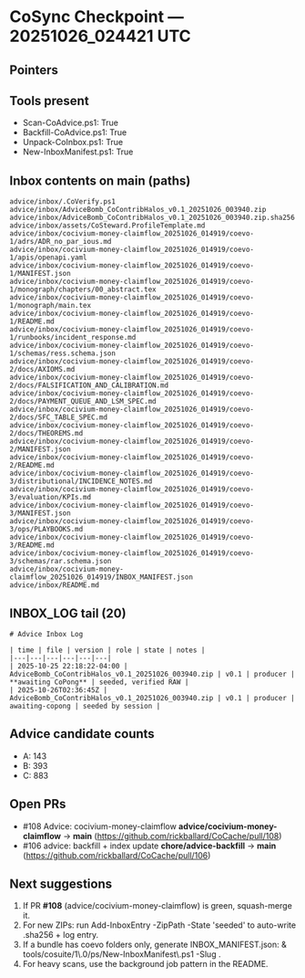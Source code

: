 # CoSync Checkpoint — 20251026_024421 UTC

## Pointers

## Tools present
- Scan-CoAdvice.ps1: True
- Backfill-CoAdvice.ps1: True
- Unpack-CoInbox.ps1: True
- New-InboxManifest.ps1: True

## Inbox contents on main (paths)
```
advice/inbox/.CoVerify.ps1
advice/inbox/AdviceBomb_CoContribHalos_v0.1_20251026_003940.zip
advice/inbox/AdviceBomb_CoContribHalos_v0.1_20251026_003940.zip.sha256
advice/inbox/assets/CoSteward.ProfileTemplate.md
advice/inbox/cocivium-money-claimflow_20251026_014919/coevo-1/adrs/ADR_no_par_ious.md
advice/inbox/cocivium-money-claimflow_20251026_014919/coevo-1/apis/openapi.yaml
advice/inbox/cocivium-money-claimflow_20251026_014919/coevo-1/MANIFEST.json
advice/inbox/cocivium-money-claimflow_20251026_014919/coevo-1/monograph/chapters/00_abstract.tex
advice/inbox/cocivium-money-claimflow_20251026_014919/coevo-1/monograph/main.tex
advice/inbox/cocivium-money-claimflow_20251026_014919/coevo-1/README.md
advice/inbox/cocivium-money-claimflow_20251026_014919/coevo-1/runbooks/incident_response.md
advice/inbox/cocivium-money-claimflow_20251026_014919/coevo-1/schemas/ress.schema.json
advice/inbox/cocivium-money-claimflow_20251026_014919/coevo-2/docs/AXIOMS.md
advice/inbox/cocivium-money-claimflow_20251026_014919/coevo-2/docs/FALSIFICATION_AND_CALIBRATION.md
advice/inbox/cocivium-money-claimflow_20251026_014919/coevo-2/docs/PAYMENT_QUEUE_AND_LSM_SPEC.md
advice/inbox/cocivium-money-claimflow_20251026_014919/coevo-2/docs/SFC_TABLE_SPEC.md
advice/inbox/cocivium-money-claimflow_20251026_014919/coevo-2/docs/THEOREMS.md
advice/inbox/cocivium-money-claimflow_20251026_014919/coevo-2/MANIFEST.json
advice/inbox/cocivium-money-claimflow_20251026_014919/coevo-2/README.md
advice/inbox/cocivium-money-claimflow_20251026_014919/coevo-3/distributional/INCIDENCE_NOTES.md
advice/inbox/cocivium-money-claimflow_20251026_014919/coevo-3/evaluation/KPIs.md
advice/inbox/cocivium-money-claimflow_20251026_014919/coevo-3/MANIFEST.json
advice/inbox/cocivium-money-claimflow_20251026_014919/coevo-3/ops/PLAYBOOKS.md
advice/inbox/cocivium-money-claimflow_20251026_014919/coevo-3/README.md
advice/inbox/cocivium-money-claimflow_20251026_014919/coevo-3/schemas/rar.schema.json
advice/inbox/cocivium-money-claimflow_20251026_014919/INBOX_MANIFEST.json
advice/inbox/README.md
```

## INBOX_LOG tail (20)
```
# Advice Inbox Log

| time | file | version | role | state | notes |
|---|---|---|---|---|---|
| 2025-10-25 22:18:22-04:00 | AdviceBomb_CoContribHalos_v0.1_20251026_003940.zip | v0.1 | producer | **awaiting CoPong** | seeded, verified RAW |
| 2025-10-26T02:36:45Z | AdviceBomb_CoContribHalos_v0.1_20251026_003940.zip | v0.1 | producer | awaiting-copong | seeded by session |
```

## Advice candidate counts
- A: 143
- B: 393
- C: 883

## Open PRs
- #108 Advice: cocivium-money-claimflow  **advice/cocivium-money-claimflow** → **main**  (https://github.com/rickballard/CoCache/pull/108)
- #106 advice: backfill + index update  **chore/advice-backfill** → **main**  (https://github.com/rickballard/CoCache/pull/106)

## Next suggestions
1. If PR **#108** (advice/cocivium-money-claimflow) is green, squash-merge it.
2. For new ZIPs: run Add-InboxEntry -ZipPath <path> -State 'seeded' to auto-write .sha256 + log entry.
3. If a bundle has coevo folders only, generate INBOX_MANIFEST.json: & tools/cosuite/1\\.0/ps/New-InboxManifest\\.ps1 -Slug <folderName>.
4. For heavy scans, use the background job pattern in the README.



